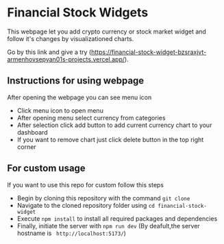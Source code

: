 # Financial Stock Widgets

This webpage let you add crypto currency or stock market widget and follow it's changes by visualizationed charts.

Go by this link and give a try (https://financial-stock-widget-bzsraxjvt-armenhovsepyan01s-projects.vercel.app/).

## Instructions for using webpage
After opening the webpage you can see menu icon 
- Click menu icon to open menu
- After opening menu select currency from categories
- After selection click add button to add current currency chart to your dashboard
- If you want to remove chart just click delete button in the top right corner

## For custom usage

If you want to use this repo for custom follow this steps

- Begin by cloning this repository with the command `git clone`
- Navigate to the cloned repository folder using `cd financial-stock-widget`
- Execute `npm install` to install all required packages and dependencies
- Finally, initiate the server with `npm run dev` (By deafult,the server hostname is ` http://localhost:5173/`)
